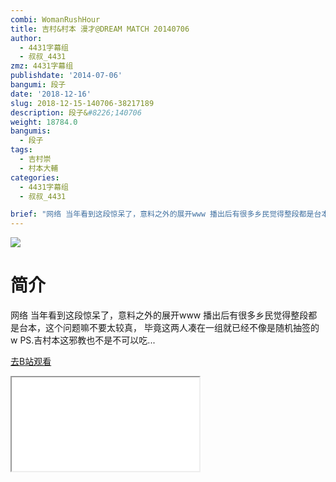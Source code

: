 ```yaml
---
combi: WomanRushHour
title: 吉村&村本 漫才@DREAM MATCH 20140706
author:
  - 4431字幕组
  - 叔叔_4431
zmz: 4431字幕组
publishdate: '2014-07-06'
bangumi: 段子
date: '2018-12-16'
slug: 2018-12-15-140706-38217189
description: 段子&#8226;140706
weight: 18784.0
bangumis:
  - 段子
tags:
  - 吉村崇
  - 村本大輔
categories:
  - 4431字幕组
  - 叔叔_4431

brief: "网络 当年看到这段惊呆了，意料之外的展开www 播出后有很多乡民觉得整段都是台本，这个问题嘛不要太较真， 毕竟这两人凑在一组就已经不像是随机抽签的w PS.吉村本这邪教也不是不可以吃..."
---
```

![](https://i.imgur.com/iY768lj.jpg)
# 简介  
网络
当年看到这段惊呆了，意料之外的展开www
播出后有很多乡民觉得整段都是台本，这个问题嘛不要太较真，
毕竟这两人凑在一组就已经不像是随机抽签的w
PS.吉村本这邪教也不是不可以吃...  

[去B站观看](https://www.bilibili.com/video/av38217189/)
<div class ="resp-container"><iframe class="testiframe" src="//player.bilibili.com/player.html?aid=38217189"", scrolling="no", allowfullscreen="true" > </iframe></div> 
